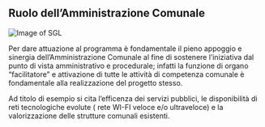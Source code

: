 ## Ruolo dell’Amministrazione Comunale

![Image of SGL](/masonry/DSCN7025.jpg)

Per dare attuazione al programma è fondamentale il pieno appoggio e sinergia
dell’Amministrazione Comunale al fine di sostenere l’iniziativa dal punto di vista
amministrativo e procedurale; infatti la funzione di organo “facilitatore” e attivazione di
tutte le attività di competenza comunale è fondamentale alla realizzazione del progetto
stesso. 

Ad titolo di esempio si cita l’efficenza dei servizi pubblici, le disponibilità di reti
tecnologiche evolute ( rete WI-FI veloce e/o ultraveloce) e la valorizzazione delle strutture
comunali esistenti.